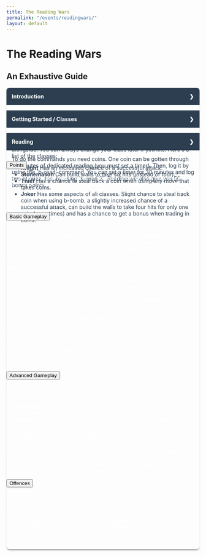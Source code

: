```yaml
---
title: The Reading Wars
permalink: "/events/readingwars/"
layout: default
---
```


<style>
input {
  position: absolute;
  opacity: 0;
  z-index: -1;
}

.row {
  display: -webkit-box;
  display: flex;
}
.row .col {
  -webkit-box-flex: 1;
          flex: 1;
}
.row .col:last-child {
  margin-left: 1em;
}

/* Accordion styles */
.tabs {
  border-radius: 8px;
  overflow: hidden;
  box-shadow: 0 4px 4px -2px rgba(0, 0, 0, 0.5);
}

.tab {
  width: 100%;
  color: white;
  overflow: hidden;
}
.tab-label {
  display: -webkit-box;
  display: flex;
  -webkit-box-pack: justify;
          justify-content: space-between;
  padding: 1em;
  background: #2c3e50;
  font-weight: bold;
  cursor: pointer;
  /* Icon */
}
.tab-label:hover {
  background: #1a252f;
}
.tab-label::after {
  content: "\276F";
  width: 1em;
  height: 1em;
  text-align: center;
  -webkit-transition: all .35s;
  transition: all .35s;
}
.tab-content {
  max-height: 0;
  padding: 0 1em;
  color: #2c3e50;
  background: white;
  -webkit-transition: all .35s;
  transition: all .35s;
}
.tab-close {
  display: -webkit-box;
  display: flex;
  -webkit-box-pack: end;
          justify-content: flex-end;
  padding: 1em;
  font-size: 0.75em;
  background: #2c3e50;
  cursor: pointer;
}
.tab-close:hover {
  background: #1a252f;
}

input:checked + .tab-label {
  background: #1a252f;
}
input:checked + .tab-label::after {
  -webkit-transform: rotate(90deg);
          transform: rotate(90deg);
}
input:checked ~ .tab-content {
  max-height: 100vh;
  padding: 1em;
}
</style>

<h1>The Reading Wars</h1>
<h2>An Exhaustive Guide</h2>

<div class="tabs">
  <div class="tab">
    <input type="checkbox" id="chck1">
    <label class="tab-label" for="chck1">Introduction</label>
    <div class="tab-content">
      <p>The Reading Wars is a competitive event, a dramatic clash between three teams over the title of Reading Champions. For ever 15 minutes of uninterrupted reading you complete, you earn 50 points for your team and a coin with which you can attack the other teams! At the end of the month, whichever team has the most points is the winner!</p>
      <p>This event will motivate you to read more, along with create a fun and competitive environment for you to see who is the victor. The winning team will get special recognition with a permanent role detailing your winning status of the Reading Wars, along with bookmarks.</p>
      <p>The event goes for the duration of October ever year, and is a great way to come together with (or against) friends to battle for supremacy.</p>
    </div>
  </div>
  <div class="tab">
    <input type="checkbox" id="chck2">
    <label class="tab-label" for="chck2">Getting Started / Classes</label>
    <div class="tab-content">
      <p>To begin, you need to join. You can choose a class which will give you certain perks, and the bot will put you on a team that you fight alongside. You can always change your class later if you like. Here's a list of the classes:</p>
      <ul>
        <li><b>Knight</b> Has an increased chance of a successful attack.</li>
      <li><b>Stonemason</b> Can build walls to take six hits (instead of four).</li>
      <li><b>Thief</b> Has a chance to steal back a coin when using any move that takes coins.</li>
      <li><b>Joker</b> Has some aspects of all classes. Slight chance to steal back coin when using b-bomb, a slightly increased chance of a successful attack, can build the walls to take four hits for only one coin (sometimes) and has a chance to get a bonus when trading in coins.</li>
      </ul>
    </div>
    <div class="tab">
    <input type="checkbox" id="chck3">
    <label class="tab-label" for="chck3">Reading</label>
    <div class="tab-content">
      <p>To do the commands you need coins. One coin can be gotten through 15 minutes of dedicated reading (you <em>must</em> set a timer). Then, log it by using the `b-read` command. You can set a timer for 30 minutes and log two at once, too, by using `b-read 2`. Reading will also give you 50 bonus points.</p>
</div>

<button class="accordion">Points</button>
<div class="panel">
  <p>Points are how you win! The points you earn show on your whole team, and the smarter you are with your coins the more points you can earn! There isn't an individual leaderboard to prevent teams from becoming battles within themselves, but you can always check the team leaderboard by using the `b-leaderboard` command.</p>
</div>

<button class="accordion">Basic Gameplay</button>
<div class="panel">
  <p>Make sure you have enough coins for each of these moves! Check how much they cost by running `b-help &lt;command&gt;`, for instance `b-help attack`. This will give you some basic info about the command as well as how much it costs. Play however you like, and however your reading schedule allows!</p>
 <p>Attacking and defending your team is the main way to earn (or protect) points. Attacking is blocked by walls, although if there are no walls you will earn about 800 points (as long as the attack succeeds. There is a chance an attack will fail even if there are no walls, although you can minimize this by being a knight.) If there are walls, you can bomb the team. This is a much more economic way to break the other team's walls, although it earns no points and has a short cooldown of one minute.</p>
 <p>Building can protect you against attacks. Stonemasons have the advantage here, and can build the walls to take 6 hits rather than 4 for the same cost of 2 coins. There is a cooldown of 5 minutes. Be sure your walls are at full health if you're not being attacked!</p>
 <p>Trading points in can earn you 100 points per coin, which is less than the potential for attack but there is no way it can fail. This is a safer way to play, but earns you less overall.</p>
</div>

<button class="accordion">Advanced Gameplay</button>
<div class="panel">
  <p>Many commands are easily overlooked but when utilized properly grant massive boons to the team. Here is a list:</p>
  <ul>
    <li><b>b-transfer</b> `b-transfer &lt;user | "team"&gt; &lt;coins&gt;` This command lets you send coins to another user on your team or to your team's stash for whenever anyone needs coins. Use it effectively to give your team members coins when they need them, even if you're offline.</li>
    <li><b>b-withdraw</b> `b-withdraw &lt;amount of coins&gt;` Will withdraw coins from your team stash. Use sparingly in case others need some in the future!</li>
  </ul>
  <p>These two commands, along with a strategy the entire team can get behind and ensuring everyone knows the basic commands well, will give your team the upper hand when playing. But make sure you're reading! For all the commands, none of them work without coins.</p>
</div>

<button class="accordion">Offences</button>
<div class="panel">
  <p>Be sure to play within the rules. Keep things fair so that people can enjoy the game, meaning you can enjoy the game. If you break these rules, you may be banned from the event.</p>
  <ul>
    <li>Leaving and rejoining to try and join a specific team.</li>
    <li>Spamming read command or using it if you haven't actually read.</li>
    <li>Being toxic towards other teams.</li>
    <li>Trying to harm your own team.</li>
  </ul>
</div>
